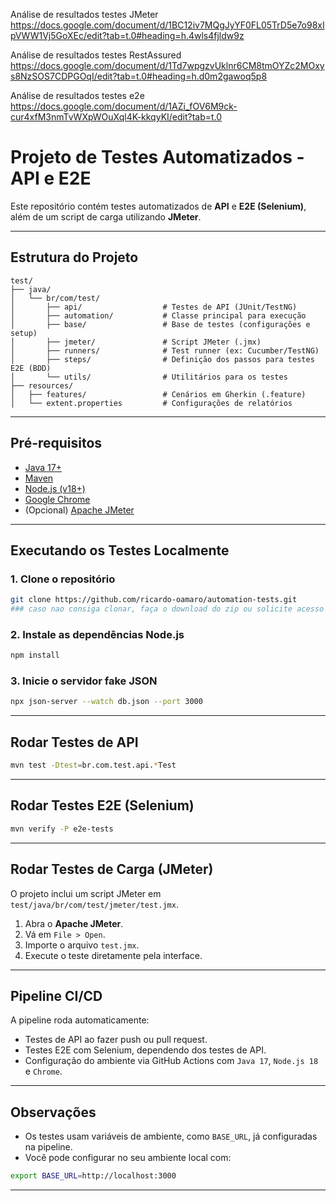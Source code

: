 Análise de resultados testes JMeter
https://docs.google.com/document/d/1BC12iv7MQgJyYF0FL05TrD5e7o98xIpVWW1Vj5GoXEc/edit?tab=t.0#heading=h.4wls4fjldw9z

Análise de resultados testes RestAssured
https://docs.google.com/document/d/1Td7wpgzvUklnr6CM8tmOYZc2MOxys8NzSOS7CDPGOqI/edit?tab=t.0#heading=h.d0m2gawoq5p8

Análise de resultados testes e2e
https://docs.google.com/document/d/1AZi_fOV6M9ck-cur4xfM3nmTvWXpWOuXql4K-kkqyKI/edit?tab=t.0


# Projeto de Testes Automatizados - API e E2E

Este repositório contém testes automatizados de **API** e **E2E (Selenium)**, além de um script de carga utilizando **JMeter**.

---

## Estrutura do Projeto

```
test/
├── java/
│   └── br/com/test/
│       ├── api/                  # Testes de API (JUnit/TestNG)
│       ├── automation/           # Classe principal para execução
│       ├── base/                 # Base de testes (configurações e setup)
│       ├── jmeter/               # Script JMeter (.jmx)
│       ├── runners/              # Test runner (ex: Cucumber/TestNG)
│       ├── steps/                # Definição dos passos para testes E2E (BDD)
│       └── utils/                # Utilitários para os testes
├── resources/
│   ├── features/                 # Cenários em Gherkin (.feature)
│   └── extent.properties         # Configurações de relatórios
```

---

## Pré-requisitos

- [Java 17+](https://adoptium.net/)
- [Maven](https://maven.apache.org/)
- [Node.js (v18+)](https://nodejs.org/)
- [Google Chrome](https://www.google.com/chrome/)
- (Opcional) [Apache JMeter](https://jmeter.apache.org/)

---

## Executando os Testes Localmente

### 1. Clone o repositório

```bash
git clone https://github.com/ricardo-oamaro/automation-tests.git
### caso nao consiga clonar, faça o download do zip ou solicite acesso ao repositorio
```

### 2. Instale as dependências Node.js

```bash
npm install
```

### 3. Inicie o servidor fake JSON

```bash
npx json-server --watch db.json --port 3000
```

---

## Rodar Testes de API

```bash
mvn test -Dtest=br.com.test.api.*Test
```

---

## Rodar Testes E2E (Selenium)

```bash
mvn verify -P e2e-tests
```

---

## Rodar Testes de Carga (JMeter)

O projeto inclui um script JMeter em `test/java/br/com/test/jmeter/test.jmx`.

1. Abra o **Apache JMeter**.
2. Vá em `File > Open`.
3. Importe o arquivo `test.jmx`.
4. Execute o teste diretamente pela interface.

---

## Pipeline CI/CD

A pipeline roda automaticamente:

- Testes de API ao fazer push ou pull request.
- Testes E2E com Selenium, dependendo dos testes de API.
- Configuração do ambiente via GitHub Actions com `Java 17`, `Node.js 18` e `Chrome`.

---

## Observações

- Os testes usam variáveis de ambiente, como `BASE_URL`, já configuradas na pipeline.
- Você pode configurar no seu ambiente local com:

```bash
export BASE_URL=http://localhost:3000
```

---